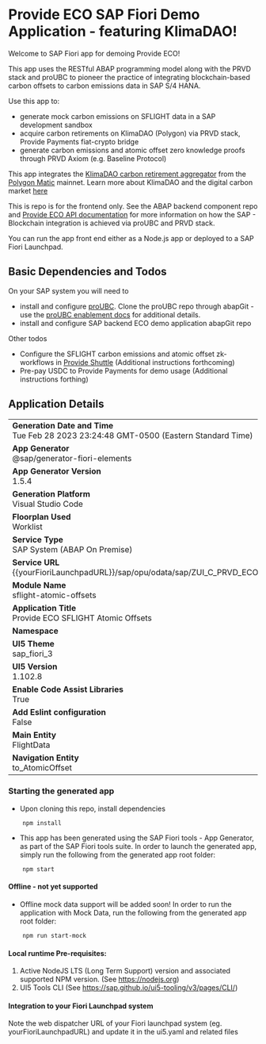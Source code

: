 #  Provide ECO SAP Fiori Demo Application - featuring KlimaDAO!

Welcome to SAP Fiori app for demoing Provide ECO!

This app uses the RESTful ABAP programming model along with the PRVD stack and proUBC to pioneer the practice of integrating blockchain-based carbon offsets to carbon emissions data in SAP S/4 HANA. 

Use this app to:
- generate mock carbon emissions on SFLIGHT data in a SAP development sandbox
- acquire carbon retirements on KlimaDAO (Polygon) via PRVD stack, Provide Payments fiat-crypto bridge
- generate carbon emissions and atomic offset zero knowledge proofs through PRVD Axiom (e.g. Baseline Protocol)

This app integrates the [KlimaDAO carbon retirement aggregator](https://docs.klimadao.finance/developers/contracts/retirement) from the [Polygon Matic](https://polygon.technology/) mainnet. Learn more about KlimaDAO and the digital carbon market [here](https://docs.klimadao.finance/)

This is repo is for the frontend only. See the ABAP backend component repo and [Provide ECO API documentation](https://docs.provide.services/payments/eco/api) for more information on how the SAP - Blockchain integration is achieved via proUBC and PRVD stack.

You can run the app front end either as a Node.js app or deployed to a SAP Fiori Launchpad.

## Basic Dependencies and Todos

On your SAP system you will need to
- install and configure [proUBC](https://github.com/provideplatform/proUBC). Clone the proUBC repo through abapGit - use the [proUBC enablement docs](https://docs.provide.services/proubc) for additional details.
- install and configure SAP backend ECO demo application abapGit repo

Other todos
- Configure the SFLIGHT carbon emissions and atomic offset zk-workflows in [Provide Shuttle](https://shuttle.provide.services) (Additional instructions forthcoming)
- Pre-pay USDC to Provide Payments for demo usage (Additional instructions forthing)

## Application Details
|               |
| ------------- |
|**Generation Date and Time**<br>Tue Feb 28 2023 23:24:48 GMT-0500 (Eastern Standard Time)|
|**App Generator**<br>@sap/generator-fiori-elements|
|**App Generator Version**<br>1.5.4|
|**Generation Platform**<br>Visual Studio Code|
|**Floorplan Used**<br>Worklist|
|**Service Type**<br>SAP System (ABAP On Premise)|
|**Service URL**<br> {{yourFioriLaunchpadURL}}/sap/opu/odata/sap/ZUI_C_PRVD_ECO_DEMO_0902V2
|**Module Name**<br>sflight-atomic-offsets|
|**Application Title**<br>Provide ECO SFLIGHT Atomic Offsets|
|**Namespace**<br>|
|**UI5 Theme**<br>sap_fiori_3|
|**UI5 Version**<br>1.102.8|
|**Enable Code Assist Libraries**<br>True|
|**Add Eslint configuration**<br>False|
|**Main Entity**<br>FlightData|
|**Navigation Entity**<br>to_AtomicOffset|


### Starting the generated app

-   Upon cloning this repo, install dependencies

```
    npm install
```

-   This app has been generated using the SAP Fiori tools - App Generator, as part of the SAP Fiori tools suite.  In order to launch the generated app, simply run the following from the generated app root folder:

```
    npm start
```

#### Offline - not yet supported

- Offline mock data support will be added soon! In order to run the application with Mock Data, run the following from the generated app root folder:

```
    npm run start-mock
```

#### Local runtime Pre-requisites:

1. Active NodeJS LTS (Long Term Support) version and associated supported NPM version.  (See https://nodejs.org)
2. UI5 Tools CLI (See https://sap.github.io/ui5-tooling/v3/pages/CLI/)

#### Integration to your Fiori Launchpad system

Note the web dispatcher URL of your Fiori launchpad system (eg. yourFioriLaunchpadURL) and update it in the ui5.yaml and related files


